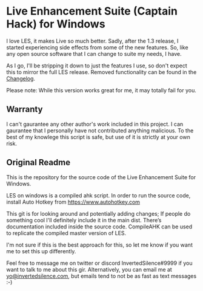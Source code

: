 # Live Enhancement Suite (Captain Hack) for Windows
I love LES, it makes Live so much better. Sadly, after the 1.3 release, I started experiencing side effects from some of the new features.
So, like any open source software that I can change to suite my needs, I have.

As I go, I'll be stripping it down to just the features I use, so don't expect this to mirror the full LES release. Removed functionality can be found in the [Changelog](CHANGELOG.md).

Please note: While this version works great for me, it may totally fail for you.

## Warranty
I can't gaurantee any other author's work included in this project. I can gaurantee that I personally have not contributed anything malicious.
To the best of my knowlege this script is safe, but use of it is strictly at your own risk.

## Original Readme
This is the repository for the source code of the Live Enhancement Suite for Windows.

LES on windows is a compiled ahk script.
In order to run the source code, install Auto Hotkey from https://www.autohotkey.com

This git is for looking around and potentially adding changes; If people do something cool I'll definitely include it in the main dist.
There’s documentation included inside the source code.
CompileAHK can be used to replicate the compiled master version of LES.

I'm not sure if this is the best approach for this, so let me know if you want me to set this up differently.

Feel free to message me on twitter or discord InvertedSilence#9999 if you want to talk to me about this gir. Alternatively, you can email me at yo@invertedsilence.com, but emails tend to not be as fast as text messages :-)
